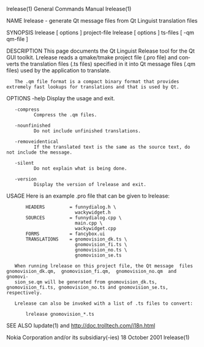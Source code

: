 lrelease(1)                                                   General Commands Manual                                                  lrelease(1)

NAME
       lrelease - generate Qt message files from Qt Linguist translation files

SYNOPSIS
       lrelease [ options ] project-file
       lrelease [ options ] ts-files [ -qm qm-file ]

DESCRIPTION
       This  page  documents  the Qt Linguist Release tool for the Qt GUI toolkit.  Lrelease reads a qmake/tmake project file (.pro file) and con‐
       verts the translation files (.ts files) specified in it into Qt message files (.qm files) used by the application to translate.

       The .qm file format is a compact binary format that provides extremely fast lookups for translations and that is used by Qt.

OPTIONS
       -help  Display the usage and exit.

       -compress
              Compress the .qm files.

       -nounfinished
              Do not include unfinished translations.

       -removeidentical
              If the translated text is the same as the source text, do not include the message.

       -silent
              Do not explain what is being done.

       -version
              Display the version of lrelease and exit.

USAGE
       Here is an example .pro file that can be given to lrelease:

           HEADERS         = funnydialog.h \
                             wackywidget.h
           SOURCES         = funnydialog.cpp \
                             main.cpp \
                             wackywidget.cpp
           FORMS           = fancybox.ui
           TRANSLATIONS    = gnomovision_dk.ts \
                             gnomovision_fi.ts \
                             gnomovision_no.ts \
                             gnomovision_se.ts

       When running lrelease on this project file, the Qt message  files  gnomovision_dk.qm,  gnomovision_fi.qm,  gnomovision_no.qm  and  gnomovi‐
       sion_se.qm will be generated from gnomovision_dk.ts, gnomovision_fi.ts, gnomovision_no.ts and gnomovision_se.ts, respectively.

       Lrelease can also be invoked with a list of .ts files to convert:

           lrelease gnomovision_*.ts

SEE ALSO
       lupdate(1) and http://doc.trolltech.com/i18n.html

Nokia Corporation and/or its subsidiary(-ies)                     18 October 2001                                                      lrelease(1)
